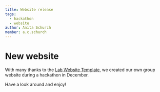 ```yaml
---
title: Website release
tags:
  - hackathon
  - website
author: Anita Schurch
member: a.c.schurch
---
```


# New website

With many thanks to the [Lab Website Template](https://github.com/greenelab/lab-website-template), 
we created our own group website during a hackathon in December. 

Have a look around and enjoy!
